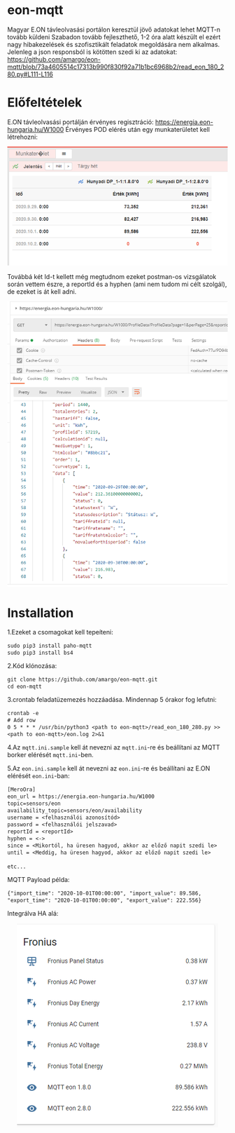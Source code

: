 # eon-mqtt
Magyar E.ON távleolvasási portálon keresztül jövő adatokat lehet MQTT-n tovább küldeni
Szabadon tovább fejleszthető, 1-2 óra alatt készült el ezért nagy hibakezelések és szofisztikált feladatok megoldására nem alkalmas.
Jelenleg a json responsból is kötötten szedi ki az adatokat:
https://github.com/amargo/eon-mqtt/blob/73a4605514c17313b990f830f92a71b1bc6968b2/read_eon_180_280.py#L111-L116

# Előfeltételek
E.ON távleolvasási portálján érvényes regisztráció: https://energia.eon-hungaria.hu/W1000
Érvényes POD elérés után egy munkaterületet kell létrehozni:
<p align="center">    
        <img src="https://github.com/amargo/eon-mqtt/raw/master/img/eon-workarea.PNG" alt="eon-mqtt">
    <br>
</p>

Továbbá két Id-t kellett még megtudnom ezeket postman-os vizsgálatok során vettem észre, a reportId és a hyphen (ami nem tudom mi célt szolgál), de ezeket is át kell adni.
<p align="center">    
        <img src="https://github.com/amargo/eon-mqtt/raw/master/img/E.ON.PNG" alt="eon-mqtt">
    <br>
</p>

# Installation

1.Ezeket a csomagokat kell tepeíteni:
    
    sudo pip3 install paho-mqtt
    sudo pip3 install bs4

2.Kód klónozása:

    git clone https://github.com/amargo/eon-mqtt.git
    cd eon-mqtt

3.crontab feladatüzemezés hozzáadása. Mindennap 5 órakor fog lefutni:

    crontab -e
	# Add row
	0 5 * * * /usr/bin/python3 <path to eon-mqtt>/read_eon_180_280.py >> <path to eon-mqtt>/eon.log 2>&1  

4.Az `mqtt.ini.sample` kell át nevezni az `mqtt.ini`-re és beállítani az MQTT borker elérését `mqtt.ini`-ben.

5.Az `eon.ini.sample` kell át nevezni az `eon.ini`-re és beállítani az E.ON elérését `eon.ini`-ban:

    [MeroOra]
    eon_url = https://energia.eon-hungaria.hu/W1000
    topic=sensors/eon
    availability_topic=sensors/eon/availability
    username = <felhasználói azonosítód>
    password = <felhasználói jelszavad>
    reportId = <reportId>
    hyphen = <->
    since = <Mikortól, ha üresen hagyod, akkor az előző napit szedi le>
    until = <Meddig, ha üresen hagyod, akkor az előző napit szedi le>
        
    etc...

MQTT Payload példa:

    {"import_time": "2020-10-01T00:00:00", "import_value": 89.586, "export_time": "2020-10-01T00:00:00", "export_value": 222.556}
    
Integrálva HA alá:
<p align="center">    
        <img src="https://github.com/amargo/eon-mqtt/raw/master/img/mqtt_eon.PNG" alt="eon-mqtt">
    <br>
</p>

